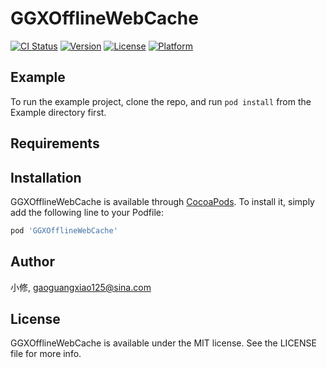# GGXOfflineWebCache

[![CI Status](https://img.shields.io/travis/小修/GGXOfflineWebCache.svg?style=flat)](https://travis-ci.org/小修/GGXOfflineWebCache)
[![Version](https://img.shields.io/cocoapods/v/GGXOfflineWebCache.svg?style=flat)](https://cocoapods.org/pods/GGXOfflineWebCache)
[![License](https://img.shields.io/cocoapods/l/GGXOfflineWebCache.svg?style=flat)](https://cocoapods.org/pods/GGXOfflineWebCache)
[![Platform](https://img.shields.io/cocoapods/p/GGXOfflineWebCache.svg?style=flat)](https://cocoapods.org/pods/GGXOfflineWebCache)

## Example

To run the example project, clone the repo, and run `pod install` from the Example directory first.

## Requirements

## Installation

GGXOfflineWebCache is available through [CocoaPods](https://cocoapods.org). To install
it, simply add the following line to your Podfile:

```ruby
pod 'GGXOfflineWebCache'
```

## Author

小修, gaoguangxiao125@sina.com

## License

GGXOfflineWebCache is available under the MIT license. See the LICENSE file for more info.

